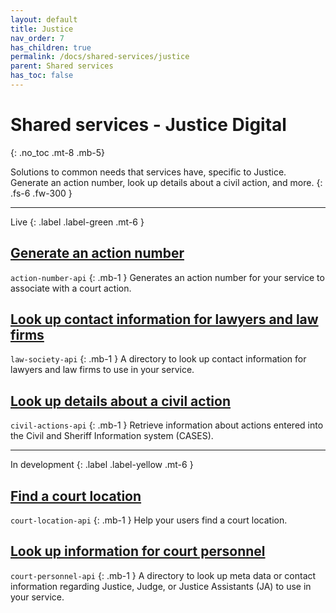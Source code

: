 ```yaml
---
layout: default
title: Justice
nav_order: 7
has_children: true
permalink: /docs/shared-services/justice
parent: Shared services
has_toc: false
---
```


# Shared services - Justice Digital
{: .no_toc .mt-8 .mb-5}

Solutions to common needs that services have, specific to Justice. Generate an action number, look up details about a civil action, and more.
{: .fs-6 .fw-300 }

---

Live
{: .label .label-green .mt-6 }
## [Generate an action number](https://twjeffery.github.io/DIO-test-2/docs/shared-service/Justice/generate-an-action-number/)
`action-number-api`
{: .mb-1 }
Generates an action number for your service to associate with a court action.

## [Look up contact information for lawyers and law firms](https://twjeffery.github.io/DIO-test-2/docs/shared-service/Justice/look-up-contact-information-for-lawyers-and-law-firms/)
`law-society-api`
{: .mb-1 }
A directory to look up contact information for lawyers and law firms to use in your service.

## [Look up details about a civil action](https://twjeffery.github.io/DIO-test-2/docs/shared-service/Justice/look-up-details-about-a-civil-action/)
`civil-actions-api`
{: .mb-1 }
Retrieve information about actions entered into the Civil and Sheriff Information system (CASES).
<br>

---

In development
{: .label .label-yellow .mt-6 }

## [Find a court location](https://twjeffery.github.io/DIO-test-2/docs/shared-service/Justice/find-a-court-location/)
`court-location-api`
{: .mb-1 }
Help your users find a court location.

## [Look up information for court personnel](https://twjeffery.github.io/DIO-test-2/docs/shared-service/Justice/justice-ja-shared-directory/)
`court-personnel-api`
{: .mb-1 }
A directory to look up meta data or contact information regarding Justice, Judge, or Justice Assistants (JA) to use in your service.
